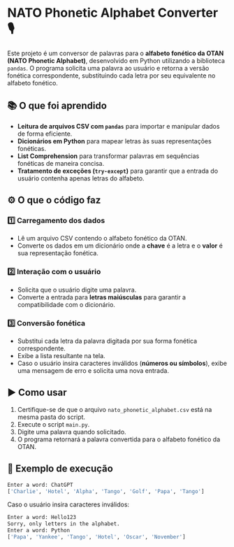 # NATO Phonetic Alphabet Converter 🎙️  

Este projeto é um conversor de palavras para o **alfabeto fonético da OTAN (NATO Phonetic Alphabet)**, desenvolvido em Python utilizando a biblioteca `pandas`. O programa solicita uma palavra ao usuário e retorna a versão fonética correspondente, substituindo cada letra por seu equivalente no alfabeto fonético.  

## 📚 O que foi aprendido  
- **Leitura de arquivos CSV com `pandas`** para importar e manipular dados de forma eficiente.  
- **Dicionários em Python** para mapear letras às suas representações fonéticas.  
- **List Comprehension** para transformar palavras em sequências fonéticas de maneira concisa.  
- **Tratamento de exceções (`try-except`)** para garantir que a entrada do usuário contenha apenas letras do alfabeto.  

## ⚙️ O que o código faz  

### 1️⃣ Carregamento dos dados  
- Lê um arquivo CSV contendo o alfabeto fonético da OTAN.  
- Converte os dados em um dicionário onde a **chave** é a letra e o **valor** é sua representação fonética.  

### 2️⃣ Interação com o usuário  
- Solicita que o usuário digite uma palavra.  
- Converte a entrada para **letras maiúsculas** para garantir a compatibilidade com o dicionário.  

### 3️⃣ Conversão fonética  
- Substitui cada letra da palavra digitada por sua forma fonética correspondente.  
- Exibe a lista resultante na tela.  
- Caso o usuário insira caracteres inválidos (**números ou símbolos**), exibe uma mensagem de erro e solicita uma nova entrada.  

## ▶️ Como usar  
1. Certifique-se de que o arquivo `nato_phonetic_alphabet.csv` está na mesma pasta do script.  
2. Execute o script `main.py`.  
3. Digite uma palavra quando solicitado.  
4. O programa retornará a palavra convertida para o alfabeto fonético da OTAN.  

## 📌 Exemplo de execução  
```bash
Enter a word: ChatGPT
['Charlie', 'Hotel', 'Alpha', 'Tango', 'Golf', 'Papa', 'Tango']
```
Caso o usuário insira caracteres inválidos:
```bash
Enter a word: Hello123
Sorry, only letters in the alphabet.
Enter a word: Python
['Papa', 'Yankee', 'Tango', 'Hotel', 'Oscar', 'November']
```
